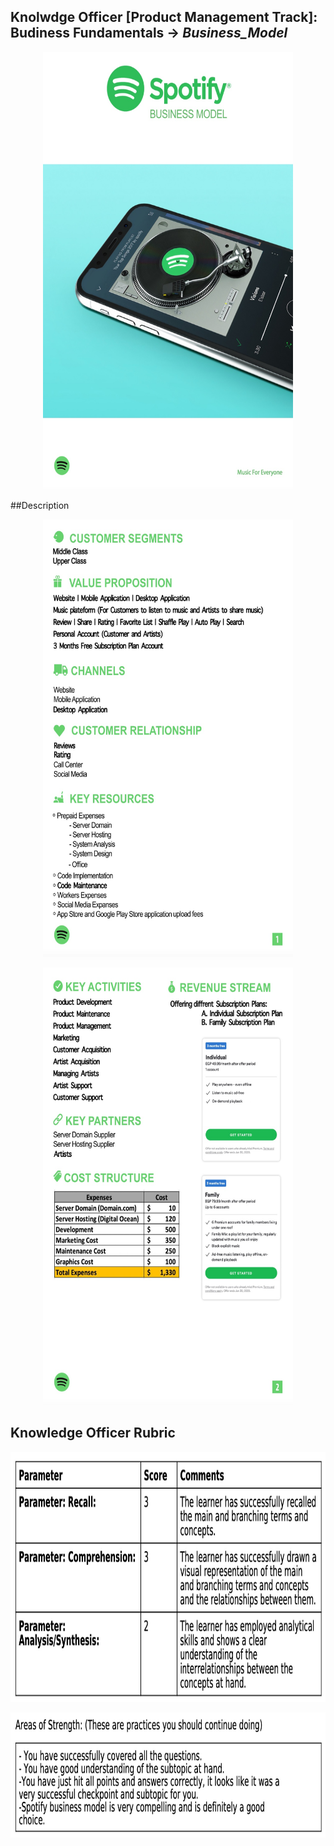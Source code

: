 ## Knolwdge Officer [Product Management Track]: Budiness Fundamentals -> _Business_Model_

<p align="center">
<img src="https://github.com/yarahisham/Spotify_CaseStudy-Business_Model/blob/main/Images/Screen%20Shot%202021-04-27%20at%203.07.09%20AM.jpg" alt="alt text" width="400" height="700" >
</p>

##Description

<p align="center">
<img src="https://github.com/yarahisham/Spotify_CaseStudy-Business_Model/blob/main/Images/Screen%20Shot%202021-04-27%20at%203.07.25%20AM.jpg" alt="alt text" width="400" height="700" >
</p>

<p align="center">
<img src="https://github.com/yarahisham/Spotify_CaseStudy-Business_Model/blob/main/Images/Screen%20Shot%202021-04-27%20at%203.07.35%20AM.jpg" alt="alt text" width="400" height="700" >
</p>

## Knowledge Officer Rubric
<p align="center">
<img src="https://github.com/yarahisham/Spotify_CaseStudy-Business_Model/blob/main/Images/Screen%20Shot%202021-04-27%20at%203.08.40%20AM.jpg" alt="alt text" width="700" height="400" >
</p>

<p align="center">
<img src="https://github.com/yarahisham/Spotify_CaseStudy-Business_Model/blob/main/Images/Screen%20Shot%202021-04-27%20at%203.08.50%20AM.jpg" alt="alt text" width="700" height="200" >
</p>

